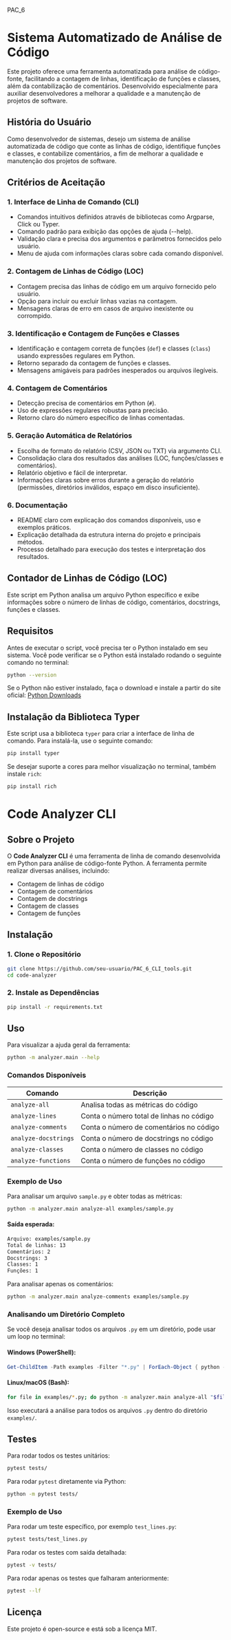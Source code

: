 PAC_6


# Sistema Automatizado de Análise de Código

Este projeto oferece uma ferramenta automatizada para análise de código-fonte, facilitando a contagem de linhas, identificação de funções e classes, além da contabilização de comentários. Desenvolvido especialmente para auxiliar desenvolvedores a melhorar a qualidade e a manutenção de projetos de software.

## História do Usuário
Como desenvolvedor de sistemas, desejo um sistema de análise automatizada de código que conte as linhas de código, identifique funções e classes, e contabilize comentários, a fim de melhorar a qualidade e manutenção dos projetos de software.

## Critérios de Aceitação
### 1. Interface de Linha de Comando (CLI)
- Comandos intuitivos definidos através de bibliotecas como Argparse, Click ou Typer.
- Comando padrão para exibição das opções de ajuda (--help).
- Validação clara e precisa dos argumentos e parâmetros fornecidos pelo usuário.
- Menu de ajuda com informações claras sobre cada comando disponível.

### 2. Contagem de Linhas de Código (LOC)
- Contagem precisa das linhas de código em um arquivo fornecido pelo usuário.
- Opção para incluir ou excluir linhas vazias na contagem.
- Mensagens claras de erro em casos de arquivo inexistente ou corrompido.

### 3. Identificação e Contagem de Funções e Classes
- Identificação e contagem correta de funções (`def`) e classes (`class`) usando expressões regulares em Python.
- Retorno separado da contagem de funções e classes.
- Mensagens amigáveis para padrões inesperados ou arquivos ilegíveis.

### 4. Contagem de Comentários
- Detecção precisa de comentários em Python (`#`).
- Uso de expressões regulares robustas para precisão.
- Retorno claro do número específico de linhas comentadas.

### 5. Geração Automática de Relatórios
- Escolha de formato do relatório (CSV, JSON ou TXT) via argumento CLI.
- Consolidação clara dos resultados das análises (LOC, funções/classes e comentários).
- Relatório objetivo e fácil de interpretar.
- Informações claras sobre erros durante a geração do relatório (permissões, diretórios inválidos, espaço em disco insuficiente).

### 6. Documentação
- README claro com explicação dos comandos disponíveis, uso e exemplos práticos.
- Explicação detalhada da estrutura interna do projeto e principais métodos.
- Processo detalhado para execução dos testes e interpretação dos resultados.

## Contador de Linhas de Código (LOC)
Este script em Python analisa um arquivo Python específico e exibe informações sobre o número de linhas de código, comentários, docstrings, funções e classes.

## Requisitos
Antes de executar o script, você precisa ter o Python instalado em seu sistema. Você pode verificar se o Python está instalado rodando o seguinte comando no terminal:
```bash
python --version
```
Se o Python não estiver instalado, faça o download e instale a partir do site oficial: [Python Downloads](https://www.python.org/downloads/)

## Instalação da Biblioteca Typer
Este script usa a biblioteca `typer` para criar a interface de linha de comando. Para instalá-la, use o seguinte comando:
```bash
pip install typer
```
Se desejar suporte a cores para melhor visualização no terminal, também instale `rich`:
```bash
pip install rich
```

# Code Analyzer CLI

## Sobre o Projeto
O **Code Analyzer CLI** é uma ferramenta de linha de comando desenvolvida em Python para análise de código-fonte Python. A ferramenta permite realizar diversas análises, incluindo:

- Contagem de linhas de código
- Contagem de comentários
- Contagem de docstrings
- Contagem de classes
- Contagem de funções

## Instalação

### 1. Clone o Repositório
```bash
git clone https://github.com/seu-usuario/PAC_6_CLI_tools.git
cd code-analyzer
```

### 2. Instale as Dependências
```bash
pip install -r requirements.txt
```

## Uso
Para visualizar a ajuda geral da ferramenta:
```bash
python -m analyzer.main --help
```

### Comandos Disponíveis
| Comando             | Descrição                                         |
|---------------------|-------------------------------------------------|
| `analyze-all`      | Analisa todas as métricas do código              |
| `analyze-lines`    | Conta o número total de linhas no código         |
| `analyze-comments` | Conta o número de comentários no código          |
| `analyze-docstrings` | Conta o número de docstrings no código       |
| `analyze-classes`  | Conta o número de classes no código              |
| `analyze-functions`| Conta o número de funções no código              |

### Exemplo de Uso
Para analisar um arquivo `sample.py` e obter todas as métricas:
```bash
python -m analyzer.main analyze-all examples/sample.py
```
#### Saída esperada:
```bash
Arquivo: examples/sample.py
Total de linhas: 13
Comentários: 2
Docstrings: 3
Classes: 1
Funções: 1
```

Para analisar apenas os comentários:
```bash
python -m analyzer.main analyze-comments examples/sample.py
```

### Analisando um Diretório Completo
Se você deseja analisar todos os arquivos `.py` em um diretório, pode usar um loop no terminal:

#### Windows (PowerShell):
```powershell
Get-ChildItem -Path examples -Filter "*.py" | ForEach-Object { python -m analyzer.main analyze-all $_.FullName }
```

#### Linux/macOS (Bash):
```bash
for file in examples/*.py; do python -m analyzer.main analyze-all "$file"; done
```

Isso executará a análise para todos os arquivos `.py` dentro do diretório `examples/`.

## Testes
Para rodar todos os testes unitários:
```bash
pytest tests/
```
Para rodar `pytest` diretamente via Python:
```bash
python -m pytest tests/
```

### Exemplo de Uso
Para rodar um teste específico, por exemplo `test_lines.py`:
```bash
pytest tests/test_lines.py
```
Para rodar os testes com saída detalhada:
```bash
pytest -v tests/
```
Para rodar apenas os testes que falharam anteriormente:
```bash
pytest --lf
```

## Licença
Este projeto é open-source e está sob a licença MIT.
